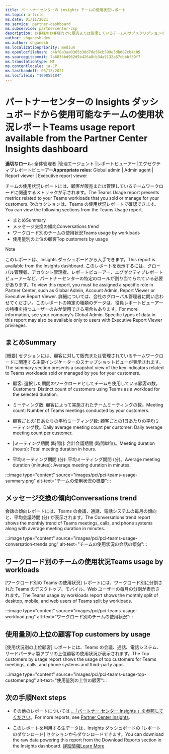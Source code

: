 ```yaml
---
title: パートナーセンターの insights チームの使用状況レポート
ms.topic: article
ms.date: 01/11/2021
ms.service: partner-dashboard
ms.subservice: partnercenter-csp
description: お客様のお客様向けに販売または管理しているチームのサブスクリプションの使用状況について、どのようなことができるかをご確認ください。
author: shganesh-dev
ms.author: shganesh
ms.localizationpriority: medium
ms.openlocfilehash: c4bf8a3aa0365b30d7de56cb599e3db087cb4c05
ms.sourcegitcommit: 7a6836bd962d5b426a8cb34a9132a87cbbbf39f7
ms.translationtype: MT
ms.contentlocale: ja-JP
ms.lasthandoff: 05/13/2021
ms.locfileid: "109855184"
---
```

# <a name="teams-usage-report-available-from-the-partner-center-insights-dashboard"></a><span data-ttu-id="12d61-103">パートナーセンターの Insights ダッシュボードから使用可能なチームの使用状況レポート</span><span class="sxs-lookup"><span data-stu-id="12d61-103">Teams usage report available from the Partner Center Insights dashboard</span></span>

<span data-ttu-id="12d61-104">**適切なロール**: 全体管理者 |管理エージェント |レポートビューアー |エグゼクティブレポートビューアー</span><span class="sxs-lookup"><span data-stu-id="12d61-104">**Appropriate roles**: Global admin | Admin agent | Report viewer | Executive report viewer</span></span>

<span data-ttu-id="12d61-105">チームの使用状況レポートには、顧客が販売または管理しているチームワークロードに関連するメトリックが示されます。</span><span class="sxs-lookup"><span data-stu-id="12d61-105">The Teams Usage report presents metrics related to your Teams workloads that you sold or manage for your customers.</span></span> <span data-ttu-id="12d61-106">次のセクションは、Teams の使用状況レポートで確認できます。</span><span class="sxs-lookup"><span data-stu-id="12d61-106">You can view the following sections from the Teams Usage report.</span></span>

- <span data-ttu-id="12d61-107">まとめ</span><span class="sxs-lookup"><span data-stu-id="12d61-107">Summary</span></span>
- <span data-ttu-id="12d61-108">メッセージ交換の傾向</span><span class="sxs-lookup"><span data-stu-id="12d61-108">Conversations trend</span></span>
- <span data-ttu-id="12d61-109">ワークロード別のチームの使用状況</span><span class="sxs-lookup"><span data-stu-id="12d61-109">Teams usage by workloads</span></span>
- <span data-ttu-id="12d61-110">使用量別の上位の顧客</span><span class="sxs-lookup"><span data-stu-id="12d61-110">Top customers by usage</span></span>

 > [!NOTE]
 > <span data-ttu-id="12d61-111">このレポートは、Insights ダッシュボードから入手できます。</span><span class="sxs-lookup"><span data-stu-id="12d61-111">This report is available from the Insights dashboard.</span></span> <span data-ttu-id="12d61-112">このレポートを表示するには、グローバル管理者、アカウント管理者、レポートビューアー、エグゼクティブレポートビューアーなど、パートナーセンターの特定のロールが割り当てられている必要があります。</span><span class="sxs-lookup"><span data-stu-id="12d61-112">To view this report, you must be assigned a specific role in Partner Center, such as Global Admin, Account Admin, Report Viewer or Executive Report Viewer.</span></span> <span data-ttu-id="12d61-113">詳細については、会社のグローバル管理者に問い合わせてください。このレポートの特定の種類のデータは、役員レポートビューアーの特権を持つユーザーのみが使用できる場合もあります。</span><span class="sxs-lookup"><span data-stu-id="12d61-113">For more information, see your company's Global Admin. Specific types of data in this report may also be available only to users with Executive Report Viewer privileges.</span></span>

## <a name="summary"></a><span data-ttu-id="12d61-114">まとめ</span><span class="sxs-lookup"><span data-stu-id="12d61-114">Summary</span></span>

<span data-ttu-id="12d61-115">[概要] セクションには、顧客に対して販売または管理されているチームワークロードに関連する主要インジケーターのスナップショットビューが表示されます。</span><span class="sxs-lookup"><span data-stu-id="12d61-115">The summary section presents a snapshot view of the key indicators related to Teams workloads sold or managed by you for your customers.</span></span>  

- <span data-ttu-id="12d61-116">顧客: 選択した期間のワークロードとしてチームを使用している顧客の数。</span><span class="sxs-lookup"><span data-stu-id="12d61-116">Customers: Distinct count of customers using Teams as a workload for the selected duration.</span></span>

- <span data-ttu-id="12d61-117">ミーティング数: 顧客によって実施されたチームミーティングの数。</span><span class="sxs-lookup"><span data-stu-id="12d61-117">Meeting count: Number of Teams meetings conducted by your customers.</span></span>

- <span data-ttu-id="12d61-118">顧客ごとの1日あたりの平均ミーティング数: 顧客ごとの1日あたりの平均ミーティング数。</span><span class="sxs-lookup"><span data-stu-id="12d61-118">Daily average meeting count per customer: Daily average meeting count per customer.</span></span> 

- <span data-ttu-id="12d61-119">[ミーティング期間 (時間)]: 合計会議期間 (時間単位)。</span><span class="sxs-lookup"><span data-stu-id="12d61-119">Meeting duration (hours): Total meeting duration in hours.</span></span> 

- <span data-ttu-id="12d61-120">平均ミーティング期間 (分): 平均ミーティング期間 (分)。</span><span class="sxs-lookup"><span data-stu-id="12d61-120">Average meeting duration (minutes): Average meeting duration in minutes.</span></span> 

:::image type="content" source="images/pci/pci-teams-usage-summary.png" alt-text="チームの使用状況の概要":::

## <a name="conversations-trend"></a><span data-ttu-id="12d61-122">メッセージ交換の傾向</span><span class="sxs-lookup"><span data-stu-id="12d61-122">Conversations trend</span></span>

<span data-ttu-id="12d61-123">会話の傾向レポートには、Teams の会議、通話、電話システムの毎月の傾向と、平均会議時間 (分) が表示されます。</span><span class="sxs-lookup"><span data-stu-id="12d61-123">The Conversations trend report shows the monthly trend of Teams meetings, calls, and phone systems along with average meeting duration in minutes.</span></span>

:::image type="content" source="images/pci/pci-teams-usage-conversation-trends.png" alt-text="チームの使用状況の会話の傾向":::

## <a name="teams-usage-by-workloads"></a><span data-ttu-id="12d61-125">ワークロード別のチームの使用状況</span><span class="sxs-lookup"><span data-stu-id="12d61-125">Teams usage by workloads</span></span>

<span data-ttu-id="12d61-126">[ワークロード別の Teams の使用状況] レポートには、ワークロード別に分割された Teams のデスクトップ、モバイル、Web ユーザーの毎月の分割が表示されます。</span><span class="sxs-lookup"><span data-stu-id="12d61-126">The Teams usage by workloads report shows the monthly split of desktop, mobile, and web users of Teams split by workloads.</span></span>

:::image type="content" source="images/pci/pci-teams-usage-workload.png" alt-text="ワークロード別のチームの使用状況":::

## <a name="top-customers-by-usage"></a><span data-ttu-id="12d61-128">使用量別の上位の顧客</span><span class="sxs-lookup"><span data-stu-id="12d61-128">Top customers by usage</span></span>

<span data-ttu-id="12d61-129">[使用状況別の上位顧客] レポートには、Teams の会議、通話、電話システム、サードパーティ製アプリの上位顧客の使用状況が表示されます。</span><span class="sxs-lookup"><span data-stu-id="12d61-129">The Top customers by usage report shows the usage of top customers for Teams meetings, calls, and phone systems and third-party apps.</span></span>

:::image type="content" source="images/pci/pci-teams-usage-top-customer.png" alt-text="使用量別の上位の顧客":::

## <a name="next-steps"></a><span data-ttu-id="12d61-131">次の手順</span><span class="sxs-lookup"><span data-stu-id="12d61-131">Next steps</span></span>

- <span data-ttu-id="12d61-132">その他のレポートについては [、「パートナー センター Insights 」を参照してください](partner-center-insights.md)。</span><span class="sxs-lookup"><span data-stu-id="12d61-132">For more reports, see [Partner Center Insights](partner-center-insights.md).</span></span>

- <span data-ttu-id="12d61-133">このレポートを利用する生データは、Insights ダッシュボードの [レポートのダウンロード] セクションからダウンロードできます。</span><span class="sxs-lookup"><span data-stu-id="12d61-133">You can download the raw data powering this report from the Download Reports section in the Insights dashboard.</span></span> [<span data-ttu-id="12d61-134">詳細情報</span><span class="sxs-lookup"><span data-stu-id="12d61-134">Learn More</span></span>](pci-download-reports.md) 
